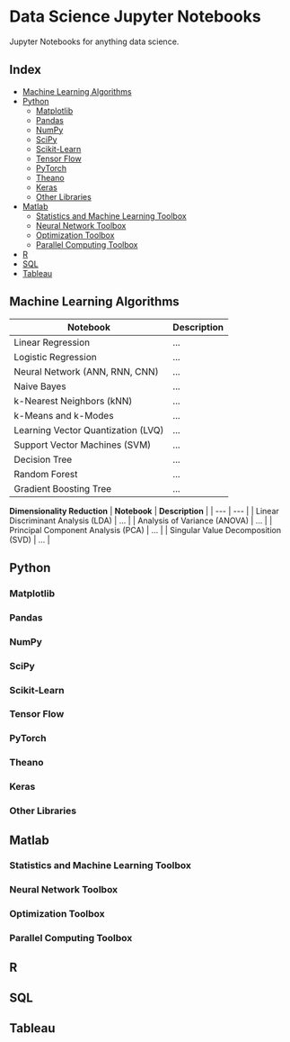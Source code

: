 # Data Science Jupyter Notebooks
Jupyter Notebooks for anything data science.


## Index
* [Machine Learning Algorithms](#machine-learning-algorithms)
* [Python](#python)
  * [Matplotlib](#matplotlib)
  * [Pandas](#pandas)
  * [NumPy](#numpy)
  * [SciPy](#scipy)
  * [Scikit-Learn](#scikit-learn)
  * [Tensor Flow](#tensor-flow)
  * [PyTorch](#pytorch)
  * [Theano](#theano)
  * [Keras](#keras)
  * [Other Libraries](#other-libraries)
* [Matlab](#matlab)
  * [Statistics and Machine Learning Toolbox](#statistics-and-machine-learning-toolbox)
  * [Neural Network Toolbox](#neural-network-toolbox)
  * [Optimization Toolbox](#optimization-toolbox)
  * [Parallel Computing Toolbox](#parallel-computing-toolbox)
* [R](#r)
* [SQL](#sql)
* [Tableau](#tableau)


## Machine Learning Algorithms

| **Notebook** | **Description** |
| --- | --- |
| Linear Regression | ... |
| Logistic Regression | ... |
| Neural Network (ANN, RNN, CNN) | ... |
| Naive Bayes | ... |
| k-Nearest Neighbors (kNN) | ... |
| k-Means and k-Modes | ... |
| Learning Vector Quantization (LVQ) | ... |
| Support Vector Machines (SVM) | ... |
| Decision Tree | ... |
| Random Forest | ... |
| Gradient Boosting Tree | ... |


**Dimensionality Reduction**
| **Notebook** | **Description** |
| --- | --- |
| Linear Discriminant Analysis (LDA) | ... |
| Analysis of Variance (ANOVA) | ... |
| Principal Component Analysis (PCA) | ... |
| Singular Value Decomposition (SVD) | ... |


## Python

### Matplotlib

### Pandas

### NumPy

### SciPy

### Scikit-Learn

### Tensor Flow

### PyTorch

### Theano

### Keras

### Other Libraries


## Matlab

### Statistics and Machine Learning Toolbox

### Neural Network Toolbox

### Optimization Toolbox

### Parallel Computing Toolbox


## R


## SQL


## Tableau
